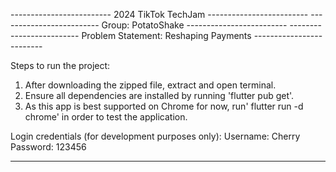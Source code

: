 -------------------------         2024 TikTok TechJam           -------------------------
-------------------------          Group: PotatoShake           -------------------------
------------------------- Problem Statement: Reshaping Payments -------------------------

Steps to run the project:
1. After downloading the zipped file, extract and open terminal.
2. Ensure all dependencies are installed by running 'flutter pub get'.
3. As this app is best supported on Chrome for now, run' flutter run -d chrome' in order to test the application.

Login credentials (for development purposes only):
Username: Cherry
Password: 123456

-----------------------------------------------------------------------------------------

